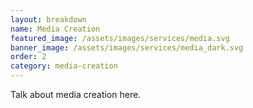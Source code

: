 ```yaml
---
layout: breakdown
name: Media Creation
featured_image: /assets/images/services/media.svg
banner_image: /assets/images/services/media_dark.svg
order: 2
category: media-creation
---
```


Talk about media creation here.

<!--more-->